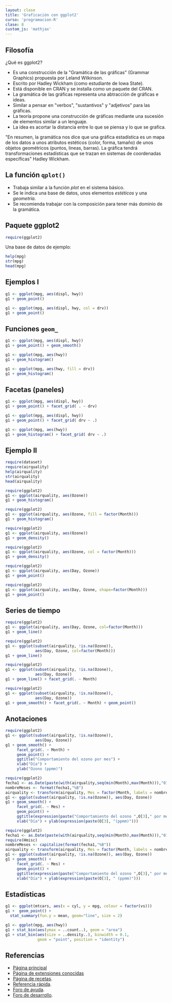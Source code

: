 ```yaml
---
layout: clase
title: 'Graficación con ggplot2'
curso: 'programacion-R'
clase: 8
custom_js: 'mathjax'
---
```


## Filosofía
¿Qué es ggplot2?

- Es una construcción de la "Gramática de las gráficas" (Grammar Graphics) propuesta por Leland Wilkinson.
- Escrito por Hadley Wickham (como estudiante de Iowa State).
- Está disponible en CRAN y se installa como un paquete del CRAN.
- La gramática de las gráficas representa una abtracción de gráficas e ideas.
- Similar a pensar en "verbos", "sustantivos" y "adjetivos" para las gráficas.
- La teoría propone una construcción de gráficas mediante una sucesión de elementos similar a un lenguaje.
- La idea es acortar la distancia entre lo que se piensa y lo que se grafica.

"En resumen, la gramática nos dice que una gráfica estadística es un mapa de los datos a unos atributos estéticos (color, forma, tamaño) de unos objetos geométricos (puntos, lineas, barras). La gráfica tendrá transformaciones estadísticas que se trazan en sistemas de coordenadas específicas" Hadley Wickham.

## La función `qplot()`

- Trabaja similar a la función *plot* en el sistema básico.
- Se le indica una base de datos, unos elementos *estéticos* y
  una *geometría*.
- Se recomienda trabajar con la composición para tener más dominio de la gramática.

## Paquete ggplot2

```r
require(ggplot2)
```
Una base de datos de ejemplo:

```r
help(mpg)
str(mpg)
head(mpg)
```

## Ejemplos I
```r
g1 <- ggplot(mpg, aes(displ, hwy))
g1 + geom_point()
```

```r
g1 <- ggplot(mpg, aes(displ, hwy, col = drv))
g1 + geom_point()
```

## Funciones `geom_`

```r
g1 <- ggplot(mpg, aes(displ, hwy))
g1 + geom_point() + geom_smooth()
```

```r
g1 <- ggplot(mpg, aes(hwy))
g1 + geom_histogram()
```

```r
g1 <- ggplot(mpg, aes(hwy, fill = drv))
g1 + geom_histogram()
```

## Facetas (paneles)


```r
g1 <- ggplot(mpg, aes(displ, hwy))
g1 + geom_point() + facet_grid( . ~ drv)
```

```r
g1 <- ggplot(mpg, aes(displ, hwy))
g1 + geom_point() + facet_grid( drv ~ .)
```

```r
g1 <- ggplot(mpg, aes(hwy))
g1 + geom_histogram() + facet_grid( drv ~ .)
```

## Ejemplo II

```r
require(dataset)
require(airquality)
help(airquality)
str(airquality)
head(airquality)
```

```r
require(ggplot2)
g1 <- ggplot(airquality, aes(Ozone))
g1 + geom_histogram()
```


```r
require(ggplot2)
g1 <- ggplot(airquality, aes(Ozone, fill = factor(Month)))
g1 + geom_histogram()
```

```r
require(ggplot2)
g1 <- ggplot(airquality, aes(Ozone))
g1 + geom_density()
```

```r
require(ggplot2)
g1 <- ggplot(airquality, aes(Ozone, col = factor(Month)))
g1 + geom_density()
```

```r
require(ggplot2)
g1 <- ggplot(airquality, aes(Day, Ozone))
g1 + geom_point()
```

```r
require(ggplot2)
g1 <- ggplot(airquality, aes(Day, Ozone, shape=factor(Month)))
g1 + geom_point()
```

## Series de tiempo

```r
require(ggplot2)
g1 <- ggplot(airquality, aes(Day, Ozone, col=factor(Month)))
g1 + geom_line()
```

```r
require(ggplot2)
g1 <- ggplot(subset(airquality, !is.na(Ozone)),
             aes(Day, Ozone, col=factor(Month)))
g1 + geom_line()
```

```r
require(ggplot2)
g1 <- ggplot(subset(airquality, !is.na(Ozone)),
             aes(Day, Ozone))
g1 + geom_line() + facet_grid(. ~ Month)
```


```r
require(ggplot2)
g1 <- ggplot(subset(airquality, !is.na(Ozone)),
             aes(Day, Ozone))
g1 + geom_smooth() + facet_grid(. ~ Month) + geom_point()
```

## Anotaciones


```r
require(ggplot2)
g1 <- ggplot(subset(airquality, !is.na(Ozone)),
             aes(Day, Ozone))
g1 + geom_smooth() +
     facet_grid(. ~ Month) +
     geom_point() +
     ggtitle("Comportamiento del ozono por mes") +
     xlab("Día") +
     ylab("Ozono (ppmm)")
```


```r
require(ggplot2)
fecha1 <- as.Date(paste(with(airquality,seq(min(Month),max(Month))),"01"), format = "%m%d")
nombreMeses <- format(fecha1,"%B")
airquality <- transform(airquality, Mes = factor(Month, labels = nombreMeses))
g1 <- ggplot(subset(airquality, !is.na(Ozone)), aes(Day, Ozone))
g1 + geom_smooth() +
     facet_grid(. ~ Mes) +
     geom_point() +
     ggtitle(expression(paste("Comportamiento del ozono ",O[3]," por mes"))) +
     xlab("Día") + ylab(expression(paste(O[3], "(ppmm)")))
```


```r
require(ggplot2)
fecha1 <- as.Date(paste(with(airquality,seq(min(Month),max(Month))),"01"), format = "%m%d")
require(Hmisc)
nombreMeses <- capitalize(format(fecha1,"%B"))
airquality <- transform(airquality, Mes = factor(Month, labels = nombreMeses))
g1 <- ggplot(subset(airquality, !is.na(Ozone)), aes(Day, Ozone))
g1 + geom_smooth() +
     facet_grid(. ~ Mes) +
     geom_point() +
     ggtitle(expression(paste("Comportamiento del ozono ",O[3]," por mes"))) +
     xlab("Día") + ylab(expression(paste(O[3], " (ppmm)")))
```
## Estadísticas

```r
g1 <- ggplot(mtcars, aes(x = cyl, y = mpg, colour = factor(vs)))
g1 +  geom_point() +
  stat_summary(fun.y = mean, geom="line", size = 2)
```

```r
g1 <- ggplot(mpg, aes(hwy))
g1 + stat_bin(aes(ymax = ..count..), geom = "area")
g1 + stat_bin(aes(size = ..density..), binwidth = 0.1,
              geom = "point", position = "identity")
```

## Referencias

- [Página principal](https://ggplot2.tidyverse.org/)
- [Página de extensiones conocidas](https://exts.ggplot2.tidyverse.org/gallery/)
- [Página de recetas](http://www.cookbook-r.com/Graphs/).
- [Referencia rápida](http://sape.inf.usi.ch/quick-reference/ggplot2).
- [Foro de ayuda](http://groups.google.com/group/ggplot2).
- [Foro de desarrollo](http://github.com/hadley/ggplot2).
